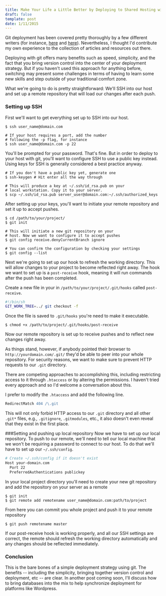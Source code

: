 ```yaml
---
title: Make Your Life a Little Better by Deploying to Shared Hosting with Git
draft: false
template: post
date: 1/11/2015
---
```


Git deployment has been covered pretty thoroughly by a few different writers (for instance, [here](http://someguyjeremy.com/blog/quick-and-dirty-git-deployment "Quick and Dirty Git Deployment") and [here](http://www.arlocarreon.com/blog/git/push-git-repo-into-shared-hosting-account-like-hostgator/ "Push Git Repo Into Shared Hosting Account")). Nevertheless, I thought I'd contribute my own experience to the collection of articles and resources out there.

Deploying with git offers many benefits such as speed, simplicity, and the fact that you bring version control into the center of your deployment strategy.  But if you haven't used this approach for anything before, switching may present some challenges in terms of having to learn some new skills and step outside of your traditional comfort zone.

What we're going to do is pretty straightforward: We'll SSH into our host and set up a remote repository that will load our changes after each push.

### Setting up SSH
First we'll want to get everything set up to SSH into our host.

```
$ ssh user_name@domain.com

# If your host requires a port, add the number
# following the -p flag, for instance
$ ssh user_name@domain.com -p 22
```

You'll be prompted for your password. That's fine. But in order to deploy to your host with git, you'll want to configure SSH to use a public key instead. Using keys for SSH is generally considered a best practice anyway.

```
# If you don't have a public key yet, generate one
$ ssh-keygen # Hit enter all the way through

# This will produce a key at ~/.ssh/id_rsa.pub on your
# local workstation. Copy it to your server.
$ scp ~/.ssh/id_rsa.pub server_user@domain.com:~/.ssh/authorized_keys
```

After setting up your keys, you'll want to initiate your remote repository and set it up to accept pushes.

```
$ cd /path/to/your/project/
$ git init

# This will initiate a new git repository on your
# host. Now we want to configure it to accept pushes
$ git config receive.denyCurrentBranch ignore

# You can confirm the configuration by checking your settings
$ git config --list
```

Next we're going to set up our hook to refresh the working directory. This will allow changes to your project to become reflected right away. The hook we want to set up is a ```post-receive``` hook, meaning it will run commands after the push has been completed.

Create a new file in your in `/path/to/your/project/.git/hooks` called `post-receive`.

```bash
#!/bin/sh
GIT_WORK_TREE=../ git checkout -f
```
Once the file is saved to `.git/hooks` you're need to make it executable.

```
$ chmod +x /path/to/project/.git/hooks/post-receive
```

Now our remote repository is set up to receive pushes and to reflect new changes right away.

As things stand, however, if anybody pointed their browser to `http://yourdomain.com/.git/` they'd be able to peer into your whole repository. For security reasons, we want to make sure to prevent HTTP requests to our `.git` directory.

There are competing approaches to accomplishing this, including restricting access to it through `.htaccess` or by altering the permissions. I haven't tried every approach and so I'd welcome a conversation about this.

I prefer to modify the `.htaccess` and add the following line.

```apache
RedirectMatch 404 /\.git
```

This will not only forbid HTTP access to our `.git` directory and all other `.git*` files, e.g., `.gitignore`, `.gitmodules`, etc., it also doesn't even reveal that they exist in the first place.

###Setting and pushing up local repository
Now we have to set up our local repository. To push to our remote, we'll need to tell our local machine that we won't be requiring a password to connect to our host. To do that we'll have to set up our `~/.ssh/config`.

```bash
# Create ~/.ssh/config if it doesn't exist
Host your-domain.com
  Port 22
  PreferredAuthentications publickey
```

In your local project directory you'll need to create your new git repository and add the repository on your server as a remote

```
$ git init
$ git remote add remotename user_name@domain.com:path/to/project
```

From here you can commit you whole project and push it to your remote repository

```
$ git push remotename master
```

If our post-receive hook is working properly, and all our SSH settings are correct, the remote should refresh the working directory automatically and any changes should be reflected immediately.

### Conclusion
This is the bare bones of a simple deployment strategy using git. The benefits -- including the simplicity, bringing together version control and deployment, etc -- are clear. In another post coming soon, I'll discuss how to bring databases into the mix to help synchronize deployment for platforms like Wordpress.
